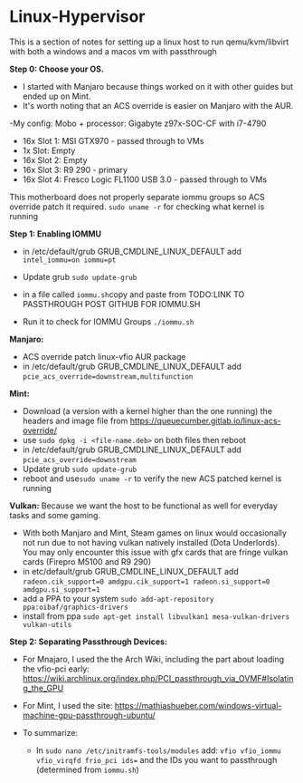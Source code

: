 # Linux-Hypervisor
This is a section of notes for setting up a linux host to run qemu/kvm/libvirt with both a windows and a macos vm with passthrough

**Step 0: Choose your OS.**
- I started with Manjaro because things worked on it with other guides but ended up on Mint.
- It's worth noting that an ACS override is easier on Manjaro with the AUR.

-My config:
Mobo + processor: Gigabyte z97x-SOC-CF with i7-4790
- 16x Slot 1: MSI GTX970 - passed through to VMs
- 1x Slot: Empty
- 16x Slot 2: Empty
- 16x Slot 3: R9 290 - primary
- 16x Slot 4: Fresco Logic FL1100 USB 3.0 - passed through to VMs

This motherboard does not properly separate iommu groups so ACS override patch it required.
```sudo uname -r``` for checking what kernel is running

**Step 1: Enabling IOMMU** 
- in /etc/default/grub GRUB_CMDLINE_LINUX_DEFAULT add ```intel_iommu=on iommu=pt```
- Update grub ```sudo update-grub```
- in a file called ```iommu.sh```copy and paste from TODO:LINK TO PASSTHROUGH POST GITHUB FOR IOMMU.SH

- Run it to check for IOMMU Groups ```./iommu.sh```

**Manjaro:**
- ACS override patch linux-vfio AUR package
- in /etc/default/grub GRUB_CMDLINE_LINUX_DEFAULT add ```pcie_acs_override=downstream,multifunction```

**Mint:**
- Download (a version with a kernel higher than the one running) the headers and image file from https://queuecumber.gitlab.io/linux-acs-override/
- use ```sudo dpkg -i <file-name.deb>``` on both files then reboot
- in /etc/default/grub GRUB_CMDLINE_LINUX_DEFAULT add ```pcie_acs_override=downstream```
- Update grub ```sudo update-grub```
- reboot and use```sudo uname -r``` to verify the new ACS patched kernel is running

**Vulkan:** Because we want the host to be functional as well for everyday tasks and some gaming.
- With both Manjaro and Mint, Steam games on linux would occasionally not run due to not having vulkan natively installed (Dota Underlords). You may only encounter this issue with gfx cards that are fringe vulkan cards (Firepro M5100 and R9 290)
- in etc/default/grub GRUB_CMDLINE_LINUX_DEFAULT add ```radeon.cik_support=0 amdgpu.cik_support=1 radeon.si_support=0 amdgpu.si_support=1```
- add a PPA to your system ```sudo add-apt-repository ppa:oibaf/graphics-drivers```
- install from ppa ```sudo apt-get install libvulkan1 mesa-vulkan-drivers vulkan-utils```

**Step 2: Separating Passthrough Devices:**
- For Mnajaro, I used the the Arch Wiki, including the part about loading the vfio-pci early: https://wiki.archlinux.org/index.php/PCI_passthrough_via_OVMF#Isolating_the_GPU
- For Mint, I used the site: https://mathiashueber.com/windows-virtual-machine-gpu-passthrough-ubuntu/

- To summarize: 
  - In ```sudo nano /etc/initramfs-tools/modules``` add: ```vfio vfio_iommu vfio_virqfd frio_pci ids=``` and the IDs you want to passthrough (determined from ```iommu.sh```)
